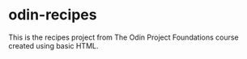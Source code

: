 # odin-recipes

This is the recipes project from The Odin Project Foundations course created using basic HTML. 
